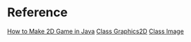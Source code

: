 # Reference
[How to Make 2D Game in Java](https://www.youtube.com/playlist?list=PL_QPQmz5C6WUF-pOQDsbsKbaBZqXj4qSq)
[Class Graphics2D](https://docs.oracle.com/javase/8/docs/api/java/awt/Graphics2D.html)
[Class Image](https://docs.oracle.com/javase/8/docs/api/java/awt/Image.html)
